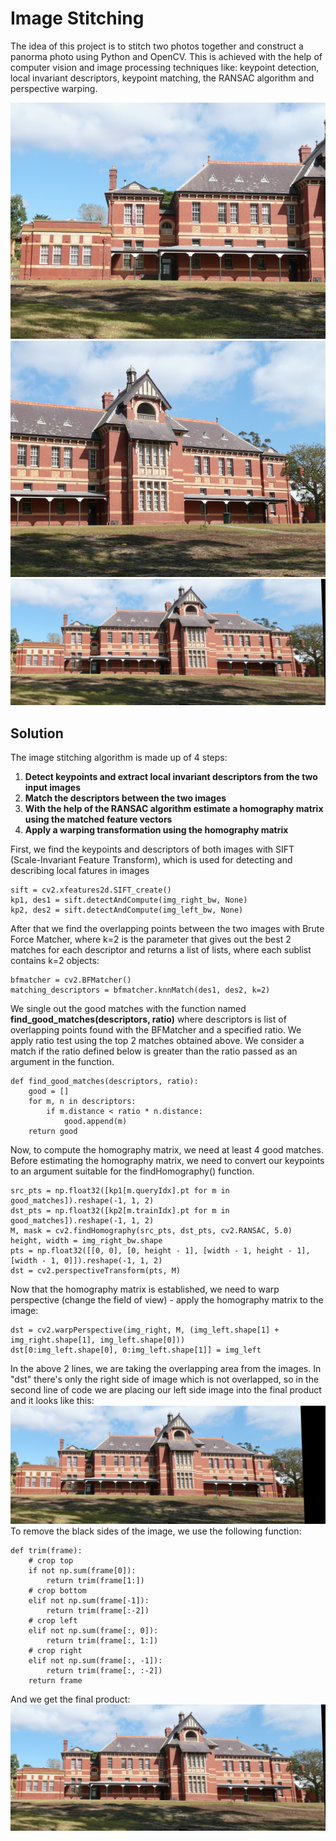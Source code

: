 # Image Stitching

The idea of this project is to stitch two photos together and construct a panorma photo using Python and OpenCV. This is achieved with the help of computer vision and image processing techniques like: keypoint detection, local invariant descriptors, keypoint matching, the RANSAC algorithm and perspective warping.

<img src="images/3.jpg" width="600"/>
<img src="images/4.jpg" width="600"/>
<img src="panorama.png"/>

## Solution
The image stitching algorithm is made up of 4 steps:
 1. **Detect keypoints and extract local invariant descriptors from the two input images**
 2. **Match the descriptors between the two images**
 3. **With the help of the RANSAC algorithm estimate a homography matrix using the matched feature vectors**
 4. **Apply a warping transformation using the homography matrix**

First, we find the keypoints and descriptors of both images with SIFT (Scale-Invariant Feature Transform), which is used for detecting and describing local fatures in images 

    sift = cv2.xfeatures2d.SIFT_create()
    kp1, des1 = sift.detectAndCompute(img_right_bw, None)  
    kp2, des2 = sift.detectAndCompute(img_left_bw, None)

After that we find the overlapping points between the two images with Brute Force Matcher, where k=2 is the parameter that gives out the best 2 matches for each descriptor and returns a list of lists, where each sublist contains k=2 objects:

    bfmatcher = cv2.BFMatcher()
    matching_descriptors = bfmatcher.knnMatch(des1, des2, k=2)

We single out the good matches with the function named **find_good_matches(descriptors, ratio)** where descriptors is list of overlapping points found with the BFMatcher and a specified ratio. 
We apply ratio test using the top 2 matches obtained above. We consider a match if the ratio defined below is greater than the ratio passed as an argument in the function.

    def find_good_matches(descriptors, ratio): 
	    good = []  
	    for m, n in descriptors:  
	        if m.distance < ratio * n.distance:  
	            good.append(m)  
	    return good
Now, to compute the homography matrix, we need at least 4 good matches. Before estimating the homography matrix, we need to convert our keypoints to an argument suitable for the findHomography() function.

    src_pts = np.float32([kp1[m.queryIdx].pt for m in good_matches]).reshape(-1, 1, 2)  
    dst_pts = np.float32([kp2[m.trainIdx].pt for m in good_matches]).reshape(-1, 1, 2)  
    M, mask = cv2.findHomography(src_pts, dst_pts, cv2.RANSAC, 5.0)
    height, width = img_right_bw.shape  
    pts = np.float32([[0, 0], [0, height - 1], [width - 1, height - 1], [width - 1, 0]]).reshape(-1, 1, 2)
    dst = cv2.perspectiveTransform(pts, M)  

Now that the homography matrix is established, we need to warp perspective (change the field of view) - apply the homography matrix to the image:

    dst = cv2.warpPerspective(img_right, M, (img_left.shape[1] + img_right.shape[1], img_left.shape[0]))
    dst[0:img_left.shape[0], 0:img_left.shape[1]] = img_left
    
   In the above 2 lines, we are taking the overlapping area from the images. In "dst" there's only the right side of image which is not overlapped, so in the second line of code we are placing our left side image into the final product and it looks like this:
   <img src="panorama-untrimmed.png"/>
   To remove the black sides of the image, we use the following function:
   

    def trim(frame):
	    # crop top
	    if not np.sum(frame[0]):
	        return trim(frame[1:])
	    # crop bottom
	    elif not np.sum(frame[-1]):
	        return trim(frame[:-2])
	    # crop left
	    elif not np.sum(frame[:, 0]):
	        return trim(frame[:, 1:])
	    # crop right
	    elif not np.sum(frame[:, -1]):
	        return trim(frame[:, :-2])
	    return frame
  
  And we get the final product:
  <img src="panorama.png"/>
